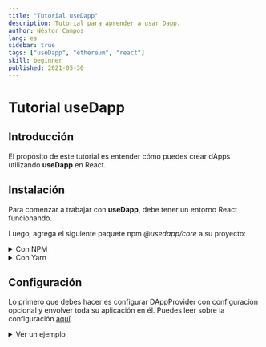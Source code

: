 ```yaml
---
title: "Tutorial useDapp"
description: Tutorial para aprender a usar Dapp.
author: Néstor Campos
lang: es
sidebar: true
tags: ["useDapp", "ethereum", "react"]
skill: beginner
published: 2021-05-30
---
```


# Tutorial useDapp

## Introducción

El propósito de este tutorial es entender cómo puedes crear dApps utilizando **useDapp** en React.

## Instalación

Para comenzar a trabajar con **useDapp**, debe tener un entorno React funcionando.

Luego, agrega el siguiente paquete npm *@usedapp/core* a su proyecto:

<details>
  <summary>Con NPM</summary>
  
  ```sh
  npm install @usedapp/core
  ```
</details>

<details>
  <summary>Con Yarn</summary>
  
  ```sh
  yarn add @usedapp/core
  ```
</details>

## Configuración

Lo primero que debes hacer es configurar DAppProvider con configuración opcional y envolver toda su aplicación en él. Puedes leer sobre la configuración [aquí](https://usedapp.readthedocs.io/en/latest/core.html#config).


<details>
  <summary>Ver un ejemplo</summary>
  
  ```javascript
  <DAppProvider>
    <App /> {/* Contener tu aplicación con el DAppProvider */}
  </DAppProvider>
  ```
</details>

